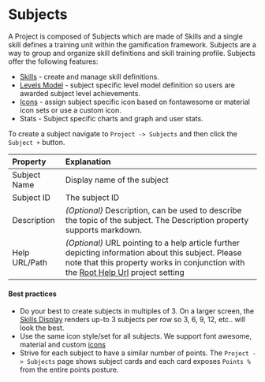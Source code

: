 # Subjects

A Project is composed of Subjects which are made of Skills and a single skill defines a training unit within the gamification framework. 
Subjects are a way to group and organize skill definitions and skill training profile. Subjects offer the following features: 

- [Skills](/dashboard/user-guide/skills.html) - create and manage skill definitions.
- [Levels Model](/dashboard/user-guide/levels.html) - subject specific level model definition so users are awarded subject level achievements.
- [Icons](/dashboard/user-guide/icons.html) - assign subject specific icon based on fontawesome or material icon sets or use a custom icon. 
- Stats - Subject specific charts and graph and user stats. 
 
To create a subject navigate to ``Project -> Subjects`` and then click the ``Subject +`` button.

| Property | Explanation | 
|:------- |:----------- | 
| Subject Name | Display name of the subject |
| Subject ID | The subject ID |
| Description | *(Optional)* Description, can be used to describe the topic of the subject. The Description property supports markdown.
| Help URL/Path | *(Optional)* URL pointing to a help article further depicting information about this subject. Please note that this property works in conjunction with the [Root Help Url](/dashboard/user-guide/projects.html#setting-root-help-url) project setting|

#### Best practices   
- Do your best to create subjects in multiples of 3. On a larger screen, the [Skills Display](/skills-client/#skills-display) renders up-to 3 subjects per row so 3, 6, 9, 12, etc.. will look the best.
- Use the same icon style/set for all subjects. We support font awesome, material and custom [icons](/dashboard/user-guide/icons.html) 
- Strive for each subject to have a similar number of points. The ``Project -> Subjects`` page shows subject cards and each card exposes ``Points %`` from the entire points posture. 

